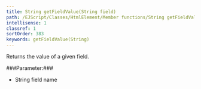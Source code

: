 ```yaml
---
title: String getFieldValue(String field)
path: /EJScript/Classes/HtmlElement/Member functions/String getFieldValue(String field)
intellisense: 1
classref: 1
sortOrder: 383
keywords: getFieldValue(String)
---
```


Returns the value of a given field.



###Parameter:###


 - String field name


